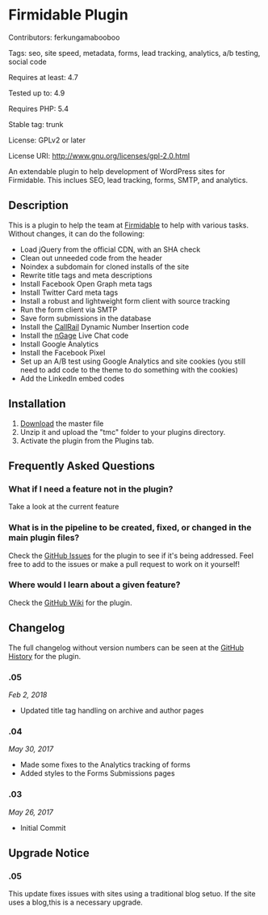 # Firmidable Plugin
Contributors: ferkungamabooboo

Tags: seo, site speed, metadata, forms, lead tracking, analytics, a/b testing, social code

Requires at least: 4.7

Tested up to: 4.9

Requires PHP: 5.4

Stable tag: trunk

License: GPLv2 or later

License URI: http://www.gnu.org/licenses/gpl-2.0.html


An extendable plugin to help development of WordPress sites for Firmidable. This inclues SEO, lead tracking, forms, SMTP, and analytics.

## Description
This is a plugin to help the team at [Firmidable](https://firmidable.com/) to help with various tasks. Without changes, it can do the following:
* Load jQuery from the official CDN, with an SHA check
* Clean out unneeded code from the header
* Noindex a subdomain for cloned installs of the site
* Rewrite title tags and meta descriptions
* Install Facebook Open Graph meta tags
* Install Twitter Card meta tags
* Install a robust and lightweight form client with source tracking
* Run the form client via SMTP
* Save form submissions in the database
* Install the [CallRail](https://www.callrail.com/agency/) Dynamic Number Insertion code
* Install the [nGage](https://www.ngagelive.com/legal/) Live Chat code
* Install Google Analytics
* Install the Facebook Pixel
* Set up an A/B test using Google Analytics and site cookies (you still need to add code to the theme to do something with the cookies)
* Add the LinkedIn embed codes

## Installation
1. [Download](https://github.com/ferkungamaboobo/firmidable-wordpress/archive/master.zip) the master file
1. Unzip it and upload the "tmc" folder to your plugins directory.
1. Activate the plugin from the Plugins tab.

## Frequently Asked Questions

### What if I need a feature not in the plugin?

Take a look at the current feature

### What is in the pipeline to be created, fixed, or changed in the main plugin files? 

Check the [GitHub Issues](https://github.com/firmidable/firmidable-wordpress/issues) for the plugin to see if it's being addressed. Feel free to add to the issues or make a pull request to work on it yourself!

### Where would I learn about a given feature?
Check the [GitHub Wiki](https://github.com/firmidable/firmidable-wordpress/wiki) for the plugin.

## Changelog
The full changelog without version numbers can be seen at the [GitHub History](https://github.com/firmidable/firmidable-wordpress/commits/master/tmc) for the plugin.



### .05
*Feb 2, 2018*
* Updated title tag handling on archive and author pages

### .04
*May 30, 2017*
* Made some fixes to the Analytics tracking of forms
* Added styles to the Forms Submissions pages

### .03
*May 26, 2017*
* Initial Commit

## Upgrade Notice

### .05
This update fixes issues with sites using a traditional blog setuo. If the site uses a blog,this is a necessary upgrade.
